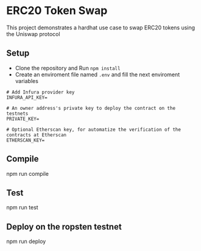 # ERC20 Token Swap

This project demonstrates a hardhat use case to swap ERC20 tokens using the Uniswap protocol

## Setup

- Clone the repository and Run `npm install`
- Create an enviroment file named `.env` and fill the next enviroment variables

```
# Add Infura provider key
INFURA_API_KEY=

# An owner address's private key to deploy the contract on the testnets
PRIVATE_KEY=

# Optional Etherscan key, for automatize the verification of the contracts at Etherscan
ETHERSCAN_KEY=

```

## Compile
npm run compile

## Test
npm run test

## Deploy on the ropsten testnet
npm run deploy

